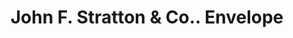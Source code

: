---
doi: 10.7916/D8ZW2XZ5
date_other: '1883'
date_other_textual: '1883'
form: printed ephemera
genre:
- Envelopes
name:
- John F. Stratton & Co.
object_in_context_url: https://biggert.cul.columbia.edu/items/view/ave_biggert_01033
subject_hierarchical_geographic:
- New York, New York, United States
subject_name:
- John F. Stratton & Co.
title: John F. Stratton & Co.. Envelope
sort_title: John F. Stratton & Co.. Envelope
call_number: ave_biggert_01033
coordinates:
- 40.71277777777778,-74.00583333333333
pid: ave_biggert_01033
identifiers: ave_biggert_01033
thumbnail: https://derivativo-1.library.columbia.edu/iiif/2/ldpd:344312/full/!256,256/0/native.jpg
permalink: "/items/ave_biggert_01033/"
layout: iiif-image-page
---